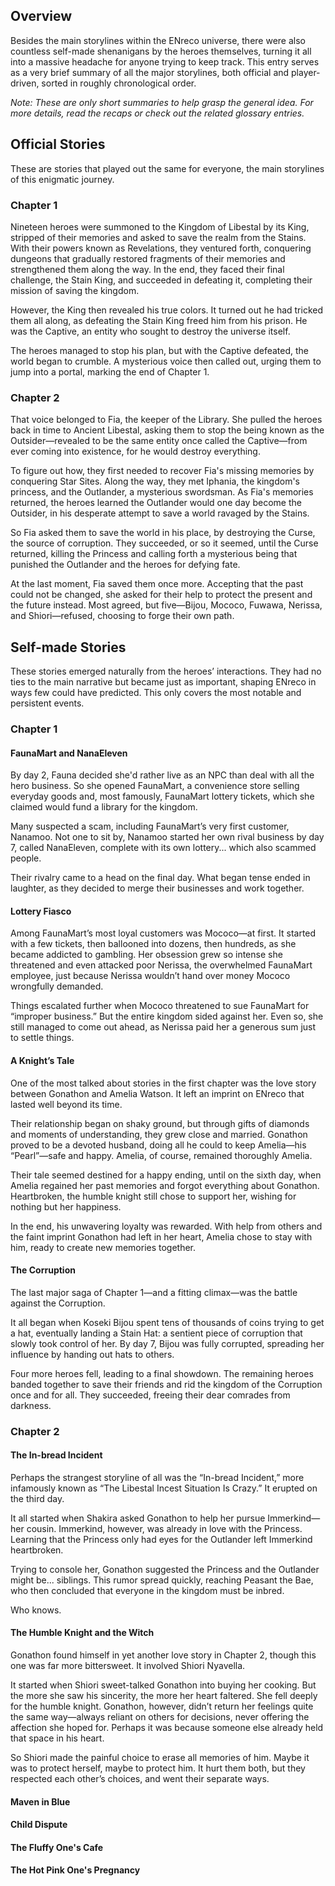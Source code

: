 <!-- title: Storylines -->
<!-- quote: TWhat's even going on anymore.-->
<!-- chapters: -1 -->
<!-- images: (Stains Overview #1), (Stains Overview #2), (Stains Concept Art) --->
<!-- model: false -->

## Overview

Besides the main storylines within the ENreco universe, there were also countless self-made shenanigans by the heroes themselves, turning it all into a massive headache for anyone trying to keep track. This entry serves as a very brief summary of all the major storylines, both official and player-driven, sorted in roughly chronological order.

_Note: These are only short summaries to help grasp the general idea. For more details, read the recaps or check out the related glossary entries._

## Official Stories

These are stories that played out the same for everyone, the main storylines of this enigmatic journey.

### Chapter 1

Nineteen heroes were summoned to the Kingdom of Libestal by its King, stripped of their memories and asked to save the realm from the Stains. With their powers known as Revelations, they ventured forth, conquering dungeons that gradually restored fragments of their memories and strengthened them along the way. In the end, they faced their final challenge, the Stain King, and succeeded in defeating it, completing their mission of saving the kingdom.

However, the King then revealed his true colors. It turned out he had tricked them all along, as defeating the Stain King freed him from his prison. He was the Captive, an entity who sought to destroy the universe itself.

The heroes managed to stop his plan, but with the Captive defeated, the world began to crumble. A mysterious voice then called out, urging them to jump into a portal, marking the end of Chapter 1.

### Chapter 2

That voice belonged to Fia, the keeper of the Library. She pulled the heroes back in time to Ancient Libestal, asking them to stop the being known as the Outsider—revealed to be the same entity once called the Captive—from ever coming into existence, for he would destroy everything.

To figure out how, they first needed to recover Fia's missing memories by conquering Star Sites. Along the way, they met Iphania, the kingdom's princess, and the Outlander, a mysterious swordsman. As Fia's memories returned, the heroes learned the Outlander would one day become the Outsider, in his desperate attempt to save a world ravaged by the Stains.

So Fia asked them to save the world in his place, by destroying the Curse, the source of corruption. They succeeded, or so it seemed, until the Curse returned, killing the Princess and calling forth a mysterious being that punished the Outlander and the heroes for defying fate.

At the last moment, Fia saved them once more. Accepting that the past could not be changed, she asked for their help to protect the present and the future instead. Most agreed, but five—Bijou, Mococo, Fuwawa, Nerissa, and Shiori—refused, choosing to forge their own path.

## Self-made Stories

These stories emerged naturally from the heroes’ interactions. They had no ties to the main narrative but became just as important, shaping ENreco in ways few could have predicted. This only covers the most notable and persistent events.

### Chapter 1

#### FaunaMart and NanaEleven

By day 2, Fauna decided she'd rather live as an NPC than deal with all the hero business. So she opened FaunaMart, a convenience store selling everyday goods and, most famously, FaunaMart lottery tickets, which she claimed would fund a library for the kingdom.

Many suspected a scam, including FaunaMart’s very first customer, Nanamoo. Not one to sit by, Nanamoo started her own rival business by day 7, called NanaEleven, complete with its own lottery... which also scammed people.

Their rivalry came to a head on the final day. What began tense ended in laughter, as they decided to merge their businesses and work together.

#### Lottery Fiasco

Among FaunaMart’s most loyal customers was Mococo—at first. It started with a few tickets, then ballooned into dozens, then hundreds, as she became addicted to gambling. Her obsession grew so intense she threatened and even attacked poor Nerissa, the overwhelmed FaunaMart employee, just because Nerissa wouldn’t hand over money Mococo wrongfully demanded.

Things escalated further when Mococo threatened to sue FaunaMart for “improper business.” But the entire kingdom sided against her. Even so, she still managed to come out ahead, as Nerissa paid her a generous sum just to settle things.

#### A Knight’s Tale

One of the most talked about stories in the first chapter was the love story between Gonathon and Amelia Watson. It left an imprint on ENreco that lasted well beyond its time.

Their relationship began on shaky ground, but through gifts of diamonds and moments of understanding, they grew close and married. Gonathon proved to be a devoted husband, doing all he could to keep Amelia—his “Pearl”—safe and happy. Amelia, of course, remained thoroughly Amelia.

Their tale seemed destined for a happy ending, until on the sixth day, when Amelia regained her past memories and forgot everything about Gonathon. Heartbroken, the humble knight still chose to support her, wishing for nothing but her happiness.

In the end, his unwavering loyalty was rewarded. With help from others and the faint imprint Gonathon had left in her heart, Amelia chose to stay with him, ready to create new memories together.

#### The Corruption

The last major saga of Chapter 1—and a fitting climax—was the battle against the Corruption.

It all began when Koseki Bijou spent tens of thousands of coins trying to get a hat, eventually landing a Stain Hat: a sentient piece of corruption that slowly took control of her. By day 7, Bijou was fully corrupted, spreading her influence by handing out hats to others.

Four more heroes fell, leading to a final showdown. The remaining heroes banded together to save their friends and rid the kingdom of the Corruption once and for all. They succeeded, freeing their dear comrades from darkness.

### Chapter 2

#### The In-bread Incident

Perhaps the strangest storyline of all was the “In-bread Incident,” more infamously known as “The Libestal Incest Situation Is Crazy.” It erupted on the third day.

It all started when Shakira asked Gonathon to help her pursue Immerkind—her cousin. Immerkind, however, was already in love with the Princess. Learning that the Princess only had eyes for the Outlander left Immerkind heartbroken.

Trying to console her, Gonathon suggested the Princess and the Outlander might be... siblings. This rumor spread quickly, reaching Peasant the Bae, who then concluded that everyone in the kingdom must be inbred.

Who knows.

#### The Humble Knight and the Witch

Gonathon found himself in yet another love story in Chapter 2, though this one was far more bittersweet. It involved Shiori Nyavella.

It started when Shiori sweet-talked Gonathon into buying her cooking. But the more she saw his sincerity, the more her heart faltered. She fell deeply for the humble knight. Gonathon, however, didn’t return her feelings quite the same way—always reliant on others for decisions, never offering the affection she hoped for. Perhaps it was because someone else already held that space in his heart.

So Shiori made the painful choice to erase all memories of him. Maybe it was to protect herself, maybe to protect him. It hurt them both, but they respected each other’s choices, and went their separate ways.

#### Maven in Blue

#### Child Dispute

#### The Fluffy One's Cafe

#### The Hot Pink One's Pregnancy
